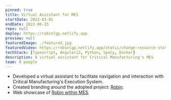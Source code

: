 ```yaml
---
pinned: true
title: Virtual Assistant for MES
startDate: 2022-03-01
endDate: 2022-06-15
repo: null
deploy: https://robinlgp.netlify.app
preview: null
featuredImage: ./featured.jpg
featuredVideo: https://robinlgp.netlify.app/static/change-resource-state-auto-0acbdbc8d8cce72094f83810c41c7a4c.mp4
techStack: [Typescript, Angular12, Python, SpaCy, Docker]
description: A virtual assistant for Critical Manufacturing's MES
team: 8 people
---
```


- Developed a virtual assistant to facilitate navigation and interaction with Critical Manufacturing's Execution System.
- Created branding around the adopted project: [Robin](https://robinlgp.netlify.app).
- Web showcase of [Robin within MES](https://robinlgp.netlify.app/about#showcase).

